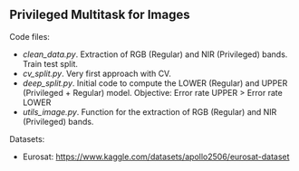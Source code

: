 ## Privileged Multitask for Images


Code files:
- _clean_data.py_. Extraction of RGB (Regular) and NIR (Privileged) bands. Train test split.
- _cv_split.py_. Very first approach with CV.
- _deep_split.py_. Initial code to compute the LOWER (Regular) and UPPER (Privileged + Regular) model. Objective: Error rate UPPER > Error rate LOWER
- _utils_image.py_. Function for the extraction of RGB (Regular) and NIR (Privileged) bands.


Datasets:
- Eurosat: https://www.kaggle.com/datasets/apollo2506/eurosat-dataset
